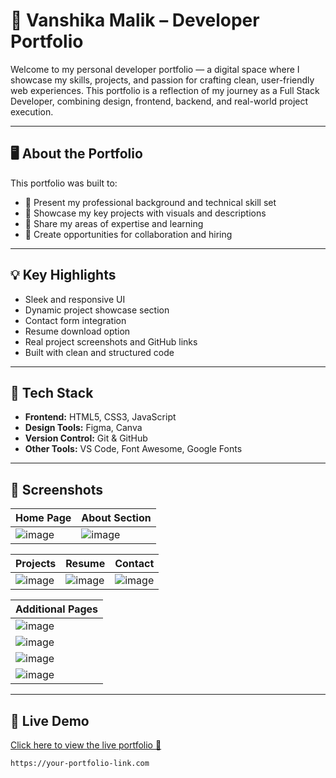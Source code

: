# 🌟 Vanshika Malik – Developer Portfolio

Welcome to my personal developer portfolio — a digital space where I showcase my skills, projects, and passion for crafting clean, user-friendly web experiences. This portfolio is a reflection of my journey as a Full Stack Developer, combining design, frontend, backend, and real-world project execution.

---

## 🖥️ About the Portfolio

This portfolio was built to:

- 💼 Present my professional background and technical skill set
- 📁 Showcase my key projects with visuals and descriptions
- 🧠 Share my areas of expertise and learning
- 🤝 Create opportunities for collaboration and hiring

---

## 💡 Key Highlights

- Sleek and responsive UI
- Dynamic project showcase section
- Contact form integration
- Resume download option
- Real project screenshots and GitHub links
- Built with clean and structured code

---

## 🚀 Tech Stack

- **Frontend:** HTML5, CSS3, JavaScript  
- **Design Tools:** Figma, Canva  
- **Version Control:** Git & GitHub  
- **Other Tools:** VS Code, Font Awesome, Google Fonts

---

## 📸 Screenshots

| Home Page | About Section |
|-----------|----------------|
| ![image](https://github.com/user-attachments/assets/146fe7b5-2fbb-4e4f-8846-a14a4887072d) | ![image](https://github.com/user-attachments/assets/3710700b-31fe-49ec-9055-1ef36fb17b85) |

| Projects | Resume | Contact |
|----------|--------|---------|
| ![image](https://github.com/user-attachments/assets/94f7422f-8b6c-4b65-b5ff-7af893aa6eeb) | ![image](https://github.com/user-attachments/assets/43429ff6-1015-4179-8e93-3f9a802504c5) | ![image](https://github.com/user-attachments/assets/160007f3-93a7-473d-ad7b-a830f5ec05a1) |

| Additional Pages |
|------------------|
| ![image](https://github.com/user-attachments/assets/af6f2937-e905-4943-a414-0ed1f30a11b0) |
| ![image](https://github.com/user-attachments/assets/55f252eb-5e0a-4f7a-8e8f-2e59a9db9384) |
| ![image](https://github.com/user-attachments/assets/bdaef908-cea0-430f-be2d-e2df356a19fe) |
| ![image](https://github.com/user-attachments/assets/e03acd2b-6f53-463f-84bb-da7e5cbd0848) |

---

## 🔗 Live Demo

[Click here to view the live portfolio 🚀](https://vanshika-my-portfolio.netlify.app/)


```bash
https://your-portfolio-link.com
